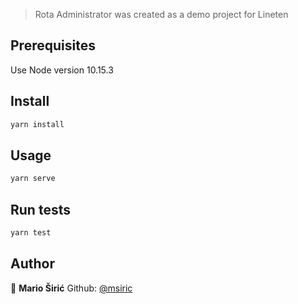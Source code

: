 > Rota Administrator was created as a demo project for Lineten

## Prerequisites

Use Node version 10.15.3

## Install

```sh
yarn install
```

## Usage

```sh
yarn serve
```

## Run tests

```sh
yarn test
```

## Author

👤 **Mario Širić**
Github: [@msiric](https://github.com/msiric)
